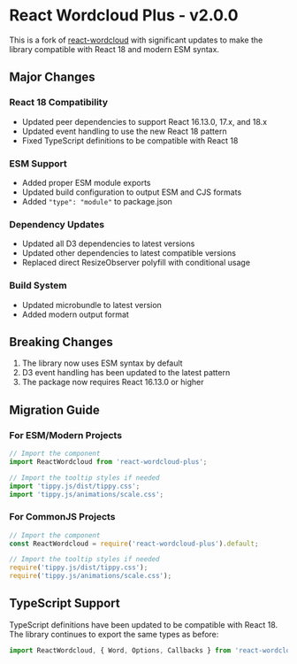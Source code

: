 # React Wordcloud Plus - v2.0.0

This is a fork of [react-wordcloud](https://github.com/chrisrzhou/react-wordcloud) with significant updates to make the library compatible with React 18 and modern ESM syntax.

## Major Changes

### React 18 Compatibility
- Updated peer dependencies to support React 16.13.0, 17.x, and 18.x
- Updated event handling to use the new React 18 pattern
- Fixed TypeScript definitions to be compatible with React 18

### ESM Support
- Added proper ESM module exports
- Updated build configuration to output ESM and CJS formats
- Added `"type": "module"` to package.json

### Dependency Updates
- Updated all D3 dependencies to latest versions
- Updated other dependencies to latest compatible versions
- Replaced direct ResizeObserver polyfill with conditional usage

### Build System
- Updated microbundle to latest version
- Added modern output format

## Breaking Changes

1. The library now uses ESM syntax by default
2. D3 event handling has been updated to the latest pattern
3. The package now requires React 16.13.0 or higher

## Migration Guide

### For ESM/Modern Projects

```js
// Import the component
import ReactWordcloud from 'react-wordcloud-plus';

// Import the tooltip styles if needed
import 'tippy.js/dist/tippy.css';
import 'tippy.js/animations/scale.css';
```

### For CommonJS Projects

```js
// Import the component
const ReactWordcloud = require('react-wordcloud-plus').default;

// Import the tooltip styles if needed
require('tippy.js/dist/tippy.css');
require('tippy.js/animations/scale.css');
```

## TypeScript Support

TypeScript definitions have been updated to be compatible with React 18. The library continues to export the same types as before:

```ts
import ReactWordcloud, { Word, Options, Callbacks } from 'react-wordcloud-plus';
```
